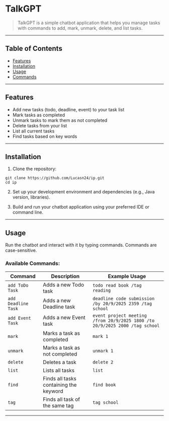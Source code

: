 # TalkGPT

> TalkGPT is a simple chatbot application that helps you manage tasks with commands to add, mark, unmark, delete, and list tasks.

---

## Table of Contents

- [Features](#features)
- [Installation](#installation)
- [Usage](#usage)
- [Commands](#commands)

---

## Features

- Add new tasks (todo, deadline, event) to your task list
- Mark tasks as completed
- Unmark tasks to mark them as not completed
- Delete tasks from your list
- List all current tasks
- Find tasks based on key words

---

## Installation

1. Clone the repository: 

```
git clone https://github.com/Lucasn24/ip.git
cd ip
```

2. Set up your development environment and dependencies (e.g., Java version, libraries).

3. Build and run your chatbot application using your preferred IDE or command line.

---

## Usage

Run the chatbot and interact with it by typing commands. Commands are case-sensitive.

### Available Commands:

| Command               | Description                              | Example Usage                                                               |
|-----------------------|------------------------------------------|-----------------------------------------------------------------------------|
| `add ToDo Task`       | Adds a new Todo task                     | `todo read book /tag reading`                                               |
| `add Deadline Task`   | Adds a new Deadline task                 | `deadline code submission /by 20/9/2025 2359 /tag school `                  |
| `add Event Task`      | Adds a new Event task                    | `event project meeting /from 20/9/2025 1800 /to 20/9/2025 2000 /tag school` |
| `mark`                | Marks a task as completed                | `mark 1`                                                                    |
| `unmark`              | Marks a task as not completed            | `unmark 1`                                                                  |
| `delete`              | Deletes a task                           | `delete 2`                                                                  |
| `list`                | Lists all tasks                          | `list`                                                                      |
| `find`                | Finds all tasks containing the keyword   | `find book`                                                                 |
| `tag`                 | Finds all task of the same tag           | `tag school`                                                                |

---



